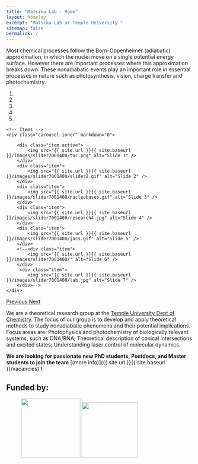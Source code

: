 ```yaml
---
title: "Matsika Lab - Home"
layout: homelay
excerpt: "Matsika Lab at Temple University."
sitemap: false
permalink: /
---
```


Most chemical processes follow the Born-Oppenheimer (adiabatic) approximation, in which the nuclei move on a single potential energy surface. However there are important processes where this approximation breaks down. These nonadiabatic events play an important role in essential processes in nature such as photosynthesis, vision, charge transfer and photochemistry.

<div markdown="0" id="carousel" class="carousel slide" data-ride="carousel" data-interval="5000" data-pause="hover" >
    <!-- Menu -->
    <ol class="carousel-indicators">
        <li data-target="#carousel" data-slide-to="0" class="active"></li>
        <li data-target="#carousel" data-slide-to="1"></li>
        <li data-target="#carousel" data-slide-to="2"></li>
        <li data-target="#carousel" data-slide-to="3"></li>
        <li data-target="#carousel" data-slide-to="4"></li>
    </ol>

    <!-- Items -->
    <div class="carousel-inner" markdown="0">

        <div class="item active">
            <img src="{{ site.url }}{{ site.baseurl }}/images/slider7001400/toc.png" alt="Slide 1" />
        </div>
        <div class="item">
            <img src="{{ site.url }}{{ site.baseurl }}/images/slider7001400/slider2.gif" alt="Slide 2" />
        </div>
        <div class="item">
            <img src="{{ site.url }}{{ site.baseurl }}/images/slider7001400/nucleobases.gif" alt="Slide 3" />
        </div>
        <div class="item">
            <img src="{{ site.url }}{{ site.baseurl }}/images/slider7001400/research4.jpg" alt="Slide 4" />
        </div>
        <div class="item">
            <img src="{{ site.url }}{{ site.baseurl }}/images/slider7001400/jacs.gif" alt="Slide 5" />
        </div>
        <!--<div class="item">
            <img src="{{ site.url }}{{ site.baseurl }}/images/slider7001400/" alt="Slide 6" />
        </div>       
         <div class="item">
            <img src="{{ site.url }}{{ site.baseurl }}/images/slider7001400/lab.jpg" alt="Slide 7" />
        </div>-->
    </div>
  <a class="left carousel-control" href="#carousel" role="button" data-slide="prev">
    <span class="glyphicon glyphicon-chevron-left" aria-hidden="true"></span>
    <span class="sr-only">Previous</span>
  </a>
  <a class="right carousel-control" href="#carousel" role="button" data-slide="next">
    <span class="glyphicon glyphicon-chevron-right" aria-hidden="true"></span>
    <span class="sr-only">Next</span>
  </a>
</div>


We are a theoretical research group at the [Temple University Dept of Chemistry](https://chem.cst.temple.edu). The focus of our group is to develop and apply theoretical methods to study nonadiabatic phenomena and their potential implications.  Focus areas are: Photophysics and photochemistry of biologically relevant systems, such as DNA/RNA; Theoretical description of conical intersections and excited states; Understanding laser control of molecular dynamics. 


 **We are  looking for passionate new PhD students, Postdocs, and Master students to join the team** [(more info)]({{ site.url }}{{ site.baseurl }}/vacancies) **!**

<!--We are grateful for funding from Leiden University, [NWO](www.nwo.nl) ([Vidi talent scheme](http://www.nwo.nl/en/research-and-results/programmes/Talent+Scheme) and the [Frontiers in Nanoscience program](https://www.universiteitleiden.nl/en/research/research-projects/science/frontiers-of-nanoscience-nanofront)), and from an [ERC starting grant](https://erc.europa.eu/funding/starting-grants).-->

## Funded by<span>&#58;</span>

<figure class="second">
  <img src="{{ site.url }}{{ site.baseurl }}/images/logopic/nsf.jpg" style="width: 160px">
  <img src="{{ site.url }}{{ site.baseurl }}/images/logopic/doe.gif" style="width: 150px">
</figure>
